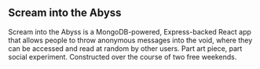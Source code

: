 ## Scream into the Abyss

Scream into the Abyss is a MongoDB-powered, Express-backed React app that allows people to throw anonymous messages into the void, where they can be accessed and read at random by other users. Part art piece, part social experiment. Constructed over the course of two free weekends.